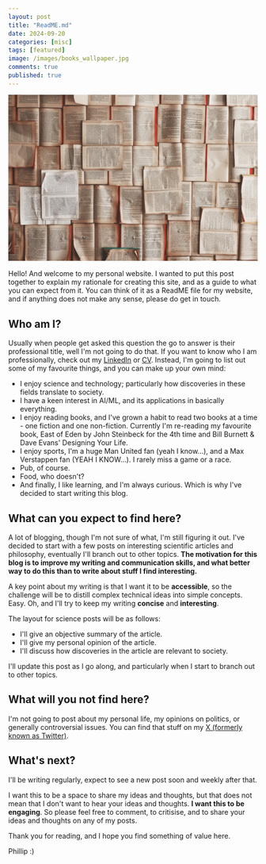 ```yaml
---
layout: post
title: "ReadME.md"
date: 2024-09-20
categories: [misc]
tags: [featured] 
image: /images/books_wallpaper.jpg
comments: true
published: true
---
```


[![Books wallpaper](/images/books_wallpaper.jpg)](/images/books_wallpaper.jpg)

Hello! And welcome to my personal website. I wanted to put this post together to explain my rationale for creating this site, and as a guide to what you can expect from it. You can think of it as a ReadME file for my website, and if anything does not make any sense, please do get in touch.

## Who am I?

Usually when people get asked this question the go to answer is their professional title, well I'm not going to do that. If you want to know who I am professionally, check out my [LinkedIn](https://www.linkedin.com/in/phillip-muza/) or [CV](/assets/CV_PMUZA_2024.pdf). Instead, I'm going to list out some of my favourite things, and you can make up your own mind:
- I enjoy science and technology; particularly how discoveries in these fields translate to society.
- I have a keen interest in AI/ML, and its applications in basically everything.
- I enjoy reading books, and I've grown a habit to read two books at a time - one fiction and one non-fiction. Currently I'm re-reading my favourite book, East of Eden by John Steinbeck for the 4th time and Bill Burnett & Dave Evans' Designing Your Life.
- I enjoy sports, I'm a huge Man United fan (yeah I know...), and a Max Verstappen fan (YEAH I KNOW...). I rarely miss a game or a race.
- Pub, of course. 
- Food, who doesn't?
- And finally, I like learning, and I'm always curious. Which is why I've decided to start writing this blog.

## What can you expect to find here? 

A lot of blogging, though I'm not sure of what, I'm still figuring it out. I've decided to start with a few posts on interesting scientific articles and philosophy, eventually I'll branch out to other topics. **The motivation for this blog is to improve my writing and communication skills, and what better way to do this than to write about stuff I find interesting.** 

A key point about my writing is that I want it to be **accessible**, so the challenge will be to distill complex technical ideas into simple concepts. Easy. Oh, and I'll try to keep my writing **concise** and **interesting**.

The layout for science posts will be as follows:
- I'll give an objective summary of the article.
- I'll give my personal opinion of the article.
- I'll discuss how discoveries in the article are relevant to society.

I'll update this post as I go along, and particularly when I start to branch out to other topics.

## What will you not find here? 

I'm not going to post about my personal life, my opinions on politics, or generally controversial issues. You can find that stuff on my [X (formerly known as Twitter)](https://twitter.com/PhillipMuza).

## What's next? 

I'll be writing regularly, expect to see a new post soon and weekly after that.

I want this to be a space to share my ideas and thoughts, but that does not mean that I don't want to hear your ideas and thoughts. **I want this to be engaging**. So please feel free to comment, to critisise, and to share your ideas and thoughts on any of my posts.

Thank you for reading, and I hope you find something of value here.

Phillip :) 


